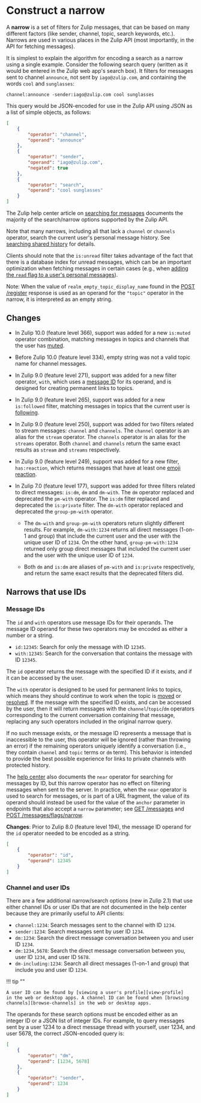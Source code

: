 # Construct a narrow

A **narrow** is a set of filters for Zulip messages, that can be based
on many different factors (like sender, channel, topic, search
keywords, etc.). Narrows are used in various places in the Zulip
API (most importantly, in the API for fetching messages).

It is simplest to explain the algorithm for encoding a search as a
narrow using a single example. Consider the following search query
(written as it would be entered in the Zulip web app's search box).
It filters for messages sent to channel `announce`, not sent by
`iago@zulip.com`, and containing the words `cool` and `sunglasses`:

```
channel:announce -sender:iago@zulip.com cool sunglasses
```

This query would be JSON-encoded for use in the Zulip API using JSON
as a list of simple objects, as follows:

```json
[
    {
        "operator": "channel",
        "operand": "announce"
    },
    {
        "operator": "sender",
        "operand": "iago@zulip.com",
        "negated": true
    },
    {
        "operator": "search",
        "operand": "cool sunglasses"
    }
]
```

The Zulip help center article on [searching for messages](/help/search-for-messages)
documents the majority of the search/narrow options supported by the
Zulip API.

Note that many narrows, including all that lack a `channel` or `channels`
operator, search the current user's personal message history. See
[searching shared history](/help/search-for-messages#search-shared-history)
for details.

Clients should note that the `is:unread` filter takes advantage of the
fact that there is a database index for unread messages, which can be an
important optimization when fetching messages in certain cases (e.g.,
when [adding the `read` flag to a user's personal
messages](/api/update-message-flags-for-narrow)).

Note: When the value of `realm_empty_topic_display_name` found in
the [POST /register](/api/register-queue) response is used as an operand
for the `"topic"` operator in the narrow, it is interpreted
as an empty string.

## Changes

* In Zulip 10.0 (feature level 366), support was added for a new
  `is:muted` operator combination, matching messages in topics and
  channels that the user has [muted](/help/mute-a-topic).

* Before Zulip 10.0 (feature level 334), empty string was not a valid
  topic name for channel messages.

* In Zulip 9.0 (feature level 271), support was added for a new filter
  operator, `with`, which uses a [message ID](#message-ids) for its
  operand, and is designed for creating permanent links to topics.

* In Zulip 9.0 (feature level 265), support was added for a new
  `is:followed` filter, matching messages in topics that the current
  user is [following](/help/follow-a-topic).

* In Zulip 9.0 (feature level 250), support was added for two filters
  related to stream messages: `channel` and `channels`. The `channel`
  operator is an alias for the `stream` operator. The `channels`
  operator is an alias for the `streams` operator. Both `channel` and
  `channels` return the same exact results as `stream` and `streams`
  respectively.

* In Zulip 9.0 (feature level 249), support was added for a new filter,
  `has:reaction`, which returns messages that have at least one [emoji
  reaction](/help/emoji-reactions).

* In Zulip 7.0 (feature level 177), support was added for three filters
  related to direct messages: `is:dm`, `dm` and `dm-with`. The
  `dm` operator replaced and deprecated the `pm-with` operator. The
  `is:dm` filter replaced and deprecated the `is:private` filter. The
  `dm-with` operator replaced and deprecated the `group-pm-with`
  operator.

    * The `dm-with` and `group-pm-with` operators return slightly
      different results. For example, `dm-with:1234` returns all
      direct messages (1-on-1 and group) that include the current user
      and the user with the unique user ID of `1234`. On the other hand,
      `group-pm-with:1234` returned only group direct messages that
      included the current user and the user with the unique user ID of
      `1234`.

    * Both `dm` and `is:dm` are aliases of `pm-with` and `is:private`
      respectively, and return the same exact results that the
      deprecated filters did.

## Narrows that use IDs

### Message IDs

The `id` and `with` operators use message IDs for their operands. The
message ID operand for these two operators may be encoded as either a
number or a string.

* `id:12345`: Search for only the message with ID `12345`.
* `with:12345`: Search for the conversation that contains the message
  with ID `12345`.

The `id` operator returns the message with the specified ID if it exists,
and if it can be accessed by the user.

The `with` operator is designed to be used for permanent links to
topics, which means they should continue to work when the topic is
[moved](/help/move-content-to-another-topic) or
[resolved](/help/resolve-a-topic). If the message with the specified
ID exists, and can be accessed by the user, then it will return
messages with the `channel`/`topic`/`dm` operators corresponding to
the current conversation containing that message, replacing any such
operators included in the original narrow query.

If no such message exists, or the message ID represents a message that
is inaccessible to the user, this operator will be ignored (rather
than throwing an error) if the remaining operators uniquely identify a
conversation (i.e., they contain `channel` and `topic` terms or `dm`
term). This behavior is intended to provide the best possible
experience for links to private channels with protected history.

The [help center](/help/search-for-messages#search-by-message-id) also
documents the `near` operator for searching for messages by ID, but
this narrow operator has no effect on filtering messages when sent to
the server. In practice, when the `near` operator is used to search for
messages, or is part of a URL fragment, the value of its operand should
instead be used for the value of the `anchor` parameter in endpoints
that also accept a `narrow` parameter; see
[GET /messages][anchor-get-messages] and
[POST /messages/flags/narrow][anchor-post-flags].

**Changes**: Prior to Zulip 8.0 (feature level 194), the message ID
operand for the `id` operator needed to be encoded as a string.


```json
[
    {
        "operator": "id",
        "operand": 12345
    }
]
```

### Channel and user IDs

There are a few additional narrow/search options (new in Zulip 2.1)
that use either channel IDs or user IDs that are not documented in the
help center because they are primarily useful to API clients:

* `channel:1234`: Search messages sent to the channel with ID `1234`.
* `sender:1234`: Search messages sent by user ID `1234`.
* `dm:1234`: Search the direct message conversation between
  you and user ID `1234`.
* `dm:1234,5678`: Search the direct message conversation between
  you, user ID `1234`, and user ID `5678`.
* `dm-including:1234`: Search all direct messages (1-on-1 and group)
  that include you and user ID `1234`.

!!! tip ""

    A user ID can be found by [viewing a user's profile][view-profile]
    in the web or desktop apps. A channel ID can be found when [browsing
    channels][browse-channels] in the web or desktop apps.

The operands for these search options must be encoded either as an
integer ID or a JSON list of integer IDs. For example, to query
messages sent by a user 1234 to a direct message thread with yourself,
user 1234, and user 5678, the correct JSON-encoded query is:

```json
[
    {
        "operator": "dm",
        "operand": [1234, 5678]
    },
    {
        "operator": "sender",
        "operand": 1234
    }
]
```

[view-profile]: /help/view-someones-profile
[browse-channels]: /help/introduction-to-channels#browse-and-subscribe-to-channels
[anchor-get-messages]: /api/get-messages#parameter-anchor
[anchor-post-flags]: /api/update-message-flags-for-narrow#parameter-anchor
